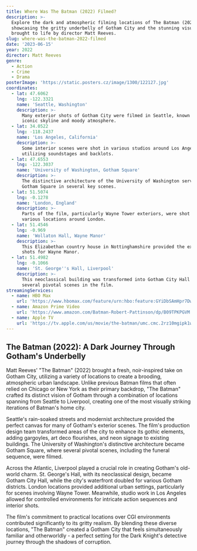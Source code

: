 ```yaml
---
title: Where Was The Batman (2022) Filmed?
description: >-
  Explore the dark and atmospheric filming locations of The Batman (2022),
  showcasing the gritty underbelly of Gotham City and the stunning visuals
  brought to life by director Matt Reeves.
slug: where-was-the-batman-2022-filmed
date: '2023-06-15'
year: 2022
director: Matt Reeves
genre:
  - Action
  - Crime
  - Drama
posterImage: 'https://static.posters.cz/image/1300/122127.jpg'
coordinates:
  - lat: 47.6062
    lng: -122.3321
    name: 'Seattle, Washington'
    description: >-
      Many exterior shots of Gotham City were filmed in Seattle, known for its
      iconic skyline and moody atmosphere.
  - lat: 34.0522
    lng: -118.2437
    name: 'Los Angeles, California'
    description: >-
      Some interior scenes were shot in various studios around Los Angeles,
      utilizing soundstages and backlots.
  - lat: 47.6553
    lng: -122.3037
    name: 'University of Washington, Gotham Square'
    description: >-
      The distinctive architecture of the University of Washington served as
      Gotham Square in several key scenes.
  - lat: 51.5074
    lng: -0.1278
    name: 'London, England'
    description: >-
      Parts of the film, particularly Wayne Tower exteriors, were shot in
      various locations around London.
  - lat: 51.4546
    lng: -0.969
    name: 'Wollaton Hall, Wayne Manor'
    description: >-
      This Elizabethan country house in Nottinghamshire provided the exterior
      shots for Wayne Manor.
  - lat: 51.4982
    lng: -0.1066
    name: 'St. George''s Hall, Liverpool'
    description: >-
      This neoclassical building was transformed into Gotham City Hall for
      several pivotal scenes in the film.
streamingServices:
  - name: HBO Max
    url: 'https://www.hbomax.com/feature/urn:hbo:feature:GYiDbSAmHpr7DwgEAAAAI'
  - name: Amazon Prime Video
    url: 'https://www.amazon.com/Batman-Robert-Pattinson/dp/B09TPKPGVM'
  - name: Apple TV
    url: 'https://tv.apple.com/us/movie/the-batman/umc.cmc.2rz10mgipk1wzcv8p75vhtmv2'
---
```


## The Batman (2022): A Dark Journey Through Gotham's Underbelly

Matt Reeves' "The Batman" (2022) brought a fresh, noir-inspired take on Gotham City, utilizing a variety of locations to create a brooding, atmospheric urban landscape. Unlike previous Batman films that often relied on Chicago or New York as their primary backdrop, "The Batman" crafted its distinct vision of Gotham through a combination of locations spanning from Seattle to Liverpool, creating one of the most visually striking iterations of Batman's home city.

Seattle's rain-soaked streets and modernist architecture provided the perfect canvas for many of Gotham's exterior scenes. The film's production design team transformed areas of the city to enhance its gothic elements, adding gargoyles, art deco flourishes, and neon signage to existing buildings. The University of Washington's distinctive architecture became Gotham Square, where several pivotal scenes, including the funeral sequence, were filmed.

Across the Atlantic, Liverpool played a crucial role in creating Gotham's old-world charm. St. George's Hall, with its neoclassical design, became Gotham City Hall, while the city's waterfront doubled for various Gotham districts. London locations provided additional urban settings, particularly for scenes involving Wayne Tower. Meanwhile, studio work in Los Angeles allowed for controlled environments for intricate action sequences and interior shots.

The film's commitment to practical locations over CGI environments contributed significantly to its gritty realism. By blending these diverse locations, "The Batman" created a Gotham City that feels simultaneously familiar and otherworldly - a perfect setting for the Dark Knight's detective journey through the shadows of corruption.
